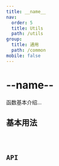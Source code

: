 ```yaml
---
title: __name__
nav:
  order: 5
  title: Utils
  path: /utils
group:
  title: 通用
  path: /common
mobile: false
---
```


# --name--

函数基本介绍...

## 基本用法

<code src="./demos/Basic.tsx" />

## API

```ts

```
